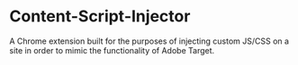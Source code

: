 # Content-Script-Injector
 A Chrome extension built for the purposes of injecting custom JS/CSS on a site in order to mimic the functionality of Adobe Target.
